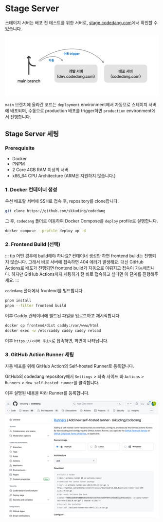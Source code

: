 # Stage Server

스테이지 서버는 배포 전 테스트를 위한 서버로, [stage.codedang.com](https://stage.codedang.com/)에서 확인할 수 있습니다.

![배포 과정](assets/deploy-pipeline.png)

`main` 브랜치에 올라간 코드는 `deployment` environment에서 자동으로 스테이지 서버에 배포되며,
수동으로 production 배포를 trigger하면 `production` environment에서 진행합니다.

## Stage Server 세팅

### Prerequisite

- Docker
- PNPM
- 2 Core 4GB RAM 이상의 서버
- x86_64 CPU Architecture (ARM은 지원하지 않습니다.)

### 1. Docker 컨테이너 생성

우선 배포할 서버에 SSH로 접속 후, repository를 clone합니다.

```bash
git clone https://github.com/skkuding/codedang
```

그 후, `codedang` 폴더로 이동하여 Docker Compose를 `deploy` profile로 실행합니다.

```bash
docker compose --profile deploy up -d
```

### 2. Frontend Build (선택)

::: tip 어떤 경우에 build해야 하나요?
컨테이너 생성만 하면 frontend build는 진행되지 않습니다.
그래서 바로 서버에 접속하면 404 에러가 발생해요.
대신 GitHub Actions로 배포가 진행되면 frontend build가 자동으로 이뤄지고 접속이 가능해집니다.
하지만 GitHub Actions까지 세팅하기 전 바로 접속하고 싶다면 이 단계를 진행해주세요.
:::

`codedang` 폴더에서 frontend를 빌드합니다.

```bash
pnpm install
pnpm --filter frontend build
```

이후 Caddy 컨테이너에 빌드된 파일을 업로드하고 재시작합니다.

```bash
docker cp frontend/dist caddy:/var/www/html
docker exec -w /etc/caddy caddy caddy reload
```

이후 `https://<서버 주소>`로 접속하면, 화면이 나타납니다.

### 3. GitHub Action Runner 세팅

자동 배포를 위해 GitHub Action의 Self-hosted Runner로 등록합니다.

GitHub의 codedang repository에서 `Settings` > 좌측 사이드 바 `Actions` > `Runners` > `New self-hosted runner`를 클릭합니다.

이후 설명된 내용을 따라 Runner를 등록합니다.

![GitHub Action Runner 등록](assets/github-actions-runner.png)
